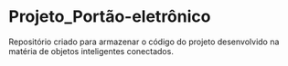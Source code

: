 # Projeto_Portão-eletrônico
Repositório criado para armazenar o código do projeto desenvolvido na matéria de objetos inteligentes conectados.
